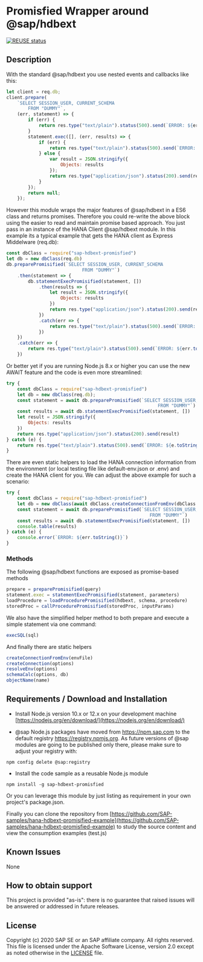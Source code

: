 # Promisfied Wrapper around @sap/hdbext

[![REUSE status](https://api.reuse.software/badge/github.com/SAP-samples/hana-hdbext-promisfied-example)](https://api.reuse.software/info/github.com/SAP-samples/hana-hdbext-promisfied-example)

## Description

With the standard @sap/hdbext you use nested events and callbacks like this:

```JavaScript
let client = req.db;
client.prepare(
	`SELECT SESSION_USER, CURRENT_SCHEMA 
	    FROM "DUMMY"`,
	(err, statement) => {
		if (err) {
			return res.type("text/plain").status(500).send(`ERROR: ${err.toString()}`);
		}
		statement.exec([], (err, results) => {
			if (err) {
				return res.type("text/plain").status(500).send(`ERROR: ${err.toString()}`);
			} else {
				var result = JSON.stringify({
					Objects: results
				});
				return res.type("application/json").status(200).send(result);
			}
		});
		return null;
	});
```

However this module wraps the major features of @sap/hdbext in a ES6 class and returns promises. Therefore you could re-write the above block using the easier to read and maintain promise based approach.  You just pass in an instance of the HANA Client @sap/hdbext module. In this example its a typical example that gets the HANA client as Express Middelware (req.db):

```JavaScript
const dbClass = require("sap-hdbext-promisfied")
let db = new dbClass(req.db)
db.preparePromisified(`SELECT SESSION_USER, CURRENT_SCHEMA 
				            FROM "DUMMY"`)
	.then(statement => {
		db.statementExecPromisified(statement, [])
			.then(results => {
				let result = JSON.stringify({
					Objects: results
				})
				return res.type("application/json").status(200).send(result)
			})
			.catch(err => {
				return res.type("text/plain").status(500).send(`ERROR: ${err.toString()}`)
			})
	})
	.catch(err => {
		return res.type("text/plain").status(500).send(`ERROR: ${err.toString()}`)
	})
```

Or better yet if you are running Node.js 8.x or higher you can use the new AWAIT feature and the code is even more streamlined:

```JavaScript
try {
	const dbClass = require("sap-hdbext-promisfied")
	let db = new dbClass(req.db);
	const statement = await db.preparePromisified(`SELECT SESSION_USER, CURRENT_SCHEMA 
				            							FROM "DUMMY"`)
	const results = await db.statementExecPromisified(statement, [])
	let result = JSON.stringify({
		Objects: results
	})
	return res.type("application/json").status(200).send(result)
} catch (e) {
	return res.type("text/plain").status(500).send(`ERROR: ${e.toString()}`)
}
```

There are even static helpers to load the HANA connection information from the environment (or local testing file like default-env.json or .env) and create the HANA client for you.  We can adjust the above example for such a scenario:

```JavaScript
try {
    const dbClass = require("sap-hdbext-promisfied")
    let db = new dbClass(await dbClass.createConnectionFromEnv(dbClass.resolveEnv(null)))
    const statement = await db.preparePromisified(`SELECT SESSION_USER, CURRENT_SCHEMA 
                                                     FROM "DUMMY"`)
    const results = await db.statementExecPromisified(statement, [])
    console.table(results)
} catch (e) {
    console.error(`ERROR: ${err.toString()}`)
}
```

### Methods

The following @sap/hdbext functions are exposed as promise-based methods

```JavaScript
prepare = preparePromisified(query)
statement.exec = statementExecPromisified(statement, parameters)
loadProcedure = loadProcedurePromisified(hdbext, schema, procedure)
storedProc = callProcedurePromisified(storedProc, inputParams)
```

We also have the simplified helper method to both prepare and execute a simple statement via one command:

```JavaScript
execSQL(sql)
```

And finally there are static helpers

```JavaScript
createConnectionFromEnv(envFile)
createConnection(options)
resolveEnv(options)
schemaCalc(options, db)
objectName(name)
```

## Requirements / Download and Installation

* Install Node.js version 10.x or 12.x on your development machine [https://nodejs.org/en/download/](https://nodejs.org/en/download/)

* @sap Node.js packages have moved from https://npm.sap.com to the default registry https://registry.npmjs.org. As future versions of @sap modules are going to be published only there, please make sure to adjust your registry with:

```shell
npm config delete @sap:registry
```

* Install the code sample as a reusable Node.js module

```shell
npm install -g sap-hdbext-promisfied
```

Or you can leverage this module by just listing as requirement in your own project's package.json.

Finally you can clone the repository from [https://github.com/SAP-samples/hana-hdbext-promisified-example](https://github.com/SAP-samples/hana-hdbext-promisfied-example) to study the source content and view the consumption examples (test.js)

## Known Issues

None

## How to obtain support

This project is provided "as-is": there is no guarantee that raised issues will be answered or addressed in future releases.

## License

Copyright (c) 2020 SAP SE or an SAP affiliate company. All rights reserved. This file is licensed under the Apache Software License, version 2.0 except as noted otherwise in the [LICENSE](LICENSES/Apache-2.0.txt) file.

